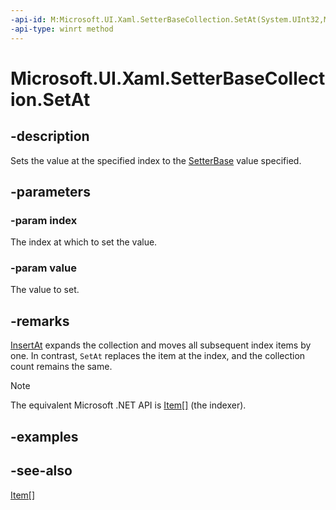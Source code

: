 ```yaml
---
-api-id: M:Microsoft.UI.Xaml.SetterBaseCollection.SetAt(System.UInt32,Microsoft.UI.Xaml.SetterBase)
-api-type: winrt method
---
```


<!-- Method syntax
public void SetAt(System.UInt32 index, Microsoft.UI.Xaml.SetterBase value)
-->

# Microsoft.UI.Xaml.SetterBaseCollection.SetAt

## -description

Sets the value at the specified index to the [SetterBase](setterbase.md) value specified.

## -parameters

### -param index

The index at which to set the value.

### -param value

The value to set.

## -remarks

[InsertAt](setterbasecollection_insertat_977777534.md) expands the collection and moves all subsequent index items by one. In contrast, `SetAt` replaces the item at the index, and the collection count remains the same.

> [!NOTE]
> The equivalent Microsoft .NET API is [Item[]](/dotnet/api/system.collections.ilist.item) (the indexer).

## -examples

## -see-also

[Item[]](/dotnet/api/system.collections.ilist.item)
